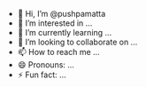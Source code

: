 - 👋 Hi, I’m @pushpamatta
- 👀 I’m interested in ...
- 🌱 I’m currently learning ...
- 💞️ I’m looking to collaborate on ...
- 📫 How to reach me ...
- 😄 Pronouns: ...
- ⚡ Fun fact: ...

<!---
pushpamatta/pushpamatta is a ✨ special ✨ repository because its `README.md` (this file) appears on your GitHub profile.
You can click the Preview link to take a look at your changes.
--->
